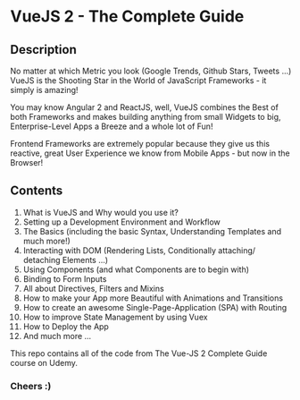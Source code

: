 # VueJS 2 - The Complete Guide

## Description 
No matter at which Metric you look (Google Trends, Github Stars, Tweets ...) VueJS is the Shooting Star in the World of JavaScript Frameworks - it simply is amazing! 

You may know Angular 2 and ReactJS, well, VueJS combines the Best of both Frameworks and makes building anything from small Widgets to big, Enterprise-Level Apps a Breeze and a whole lot of Fun! 

Frontend Frameworks are extremely popular because they give us this reactive, great User Experience we know from Mobile Apps - but now in the Browser!

## Contents
   1. What is VueJS and Why would you use it? <br>
   2. Setting up a Development Environment and Workflow <br>
   3. The Basics (including the basic Syntax, Understanding Templates and much more!) <br>
   4. Interacting with DOM (Rendering Lists, Conditionally attaching/ detaching Elements ...) <br>
   5. Using Components (and what Components are to begin with) <br>
   6. Binding to Form Inputs <br>
   7. All about Directives, Filters and Mixins <br>
   8. How to make your App more Beautiful with Animations and Transitions <br>
   9. How to create an awesome Single-Page-Application (SPA) with Routing <br>
   10. How to improve State Management by using Vuex <br>
   11. How to Deploy the App <br>
   12. And much more ... <br>

This repo contains all of the code from The Vue-JS 2 Complete Guide course on Udemy.

### Cheers :)